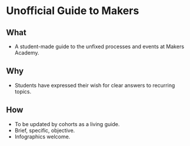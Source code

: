 # Unofficial Guide to Makers

## What
- A student-made guide to the unfixed processes and events at Makers Academy.

## Why
- Students have expressed their wish for clear answers to recurring topics.

## How
- To be updated by cohorts as a living guide.
- Brief, specific, objective.
- Infographics welcome.
